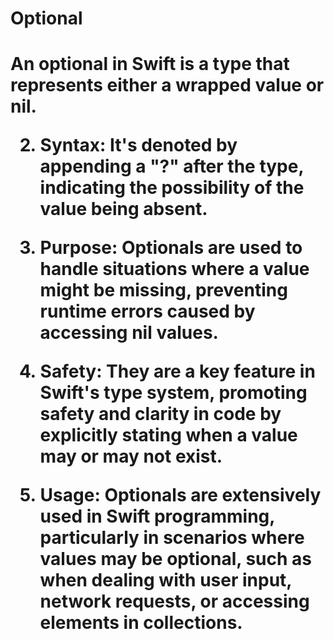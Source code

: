 <h1>Optional<h1>

An optional in Swift is a type that represents either a wrapped value or nil.
  
2. **Syntax**: It's denoted by appending a "?" after the type, indicating the possibility of the value being absent.

3. **Purpose**: Optionals are used to handle situations where a value might be missing, preventing runtime errors caused by accessing nil values.

4. **Safety**: They are a key feature in Swift's type system, promoting safety and clarity in code by explicitly stating when a value may or may not exist.

5. **Usage**: Optionals are extensively used in Swift programming, particularly in scenarios where values may be optional, such as when dealing with user input, network requests, or accessing elements in collections.